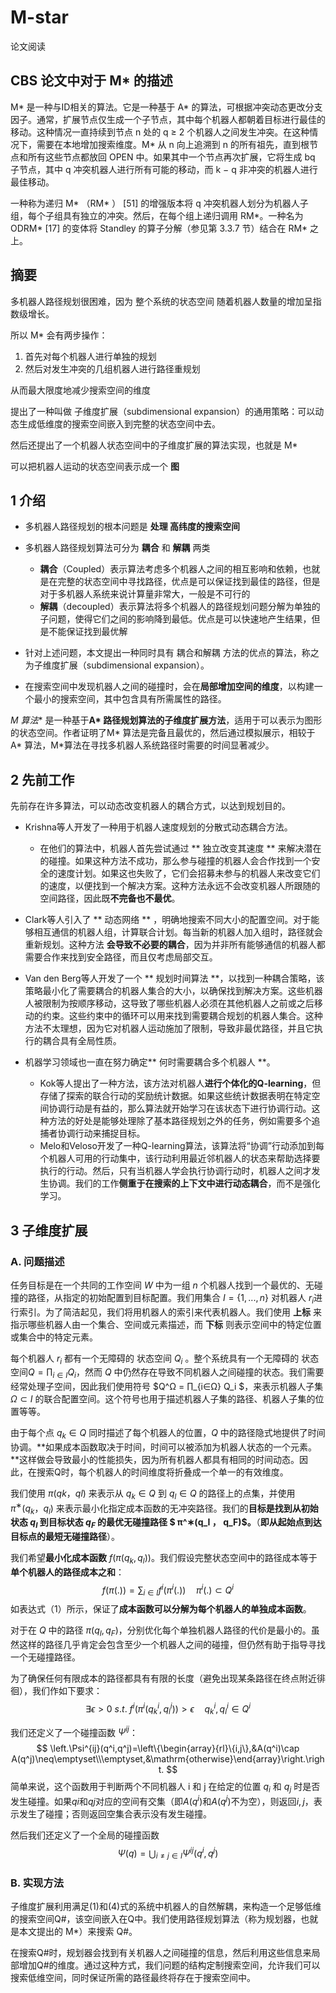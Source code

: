 # M-star 

论文阅读



## CBS 论文中对于 M* 的描述

M* 是一种与ID相关的算法。它是一种基于 A* 的算法，可根据冲突动态更改分支因子。通常，扩展节点仅生成一个子节点，其中每个机器人都朝着目标进行最佳的移动。这种情况一直持续到节点 n 处的 q ≥ 2 个机器人之间发生冲突。在这种情况下，需要在本地增加搜索维度。M* 从 n 向上追溯到 n 的所有祖先，直到根节点和所有这些节点都放回 OPEN 中。如果其中一个节点再次扩展，它将生成 bq 子节点，其中 q 冲突机器人进行所有可能的移动，而 k − q 非冲突的机器人进行最佳移动。



一种称为递归 M* （RM* ）  [51] 的增强版本将 q 冲突机器人划分为机器人子组，每个子组具有独立的冲突。然后，在每个组上递归调用 RM*。一种名为 ODRM* [17] 的变体将 Standley 的算子分解（参见第 3.3.7 节）结合在 RM* 之上。

## 摘要

多机器人路径规划很困难，因为 整个系统的状态空间 随着机器人数量的增加呈指数级增长。

所以 M* 会有两步操作：

1. 首先对每个机器人进行单独的规划
2. 然后对发生冲突的几组机器人进行路径重规划

从而最大限度地减少搜索空间的维度



提出了一种叫做 子维度扩展（subdimensional expansion）的通用策略：可以动态生成低维度的搜索空间嵌入到完整的状态空间中去。



然后还提出了一个机器人状态空间中的子维度扩展的算法实现，也就是 M*

可以把机器人运动的状态空间表示成一个 **图**







## 1 介绍



- 多机器人路径规划的根本问题是 **处理 高纬度的搜索空间**

- 多机器人路径规划算法可分为 **耦合** 和 **解耦** 两类
  - **耦合**（Coupled）表示算法考虑多个机器人之间的相互影响和依赖，也就是在完整的状态空间中寻找路径，优点是可以保证找到最佳的路径，但是对于多机器人系统来说计算量非常大，一般是不可行的
  - **解耦**（decoupled）表示算法将多个机器人的路径规划问题分解为单独的子问题，使得它们之间的影响降到最低。优点是可以快速地产生结果，但是不能保证找到最优解



- 针对上述问题，本文提出一种同时具有 耦合和解耦 方法的优点的算法，称之为子维度扩展（subdimensional expansion）。
- 在搜索空间中发现机器人之间的碰撞时，会在**局部增加空间的维度**，以构建一个最小的搜索空间，其中包含具有所需属性的路径。



**M* 算法** 是一种基于**A* 路径规划算法的子维度扩展方法**，适用于可以表示为图形的状态空间。作者证明了M* 算法是完备且最优的，然后通过模拟展示，相较于A* 算法，M*算法在寻找多机器人系统路径时需要的时间显著减少。





## 2 先前工作

先前存在许多算法，可以动态改变机器人的耦合方式，以达到规划目的。

- Krishna等人开发了一种用于机器人速度规划的分散式动态耦合方法。
  - 在他们的算法中，机器人首先尝试通过 ** 独立改变其速度 ** 来解决潜在的碰撞。如果这种方法不成功，那么参与碰撞的机器人会合作找到一个安全的速度计划。如果这也失败了，它们会招募未参与的机器人来改变它们的速度，以便找到一个解决方案。这种方法永远不会改变机器人所跟随的空间路径，因此既**不完备也不最优**。

- Clark等人引入了 ** 动态网络 ** ，明确地搜索不同大小的配置空间。对于能够相互通信的机器人组，计算联合计划。每当新的机器人加入组时，路径就会重新规划。这种方法 **会导致不必要的耦合**，因为并非所有能够通信的机器人都需要合作来找到安全路径，而且仅考虑局部交互。

- Van den Berg等人开发了一个 ** 规划时间算法 **，以找到一种耦合策略，该策略最小化了需要耦合的机器人集合的大小，以确保找到解决方案。这些机器人被限制为按顺序移动，这导致了哪些机器人必须在其他机器人之前或之后移动的约束。这些约束中的循环可以用来找到需要耦合规划的机器人集合。这种方法不太理想，因为它对机器人运动施加了限制，导致非最优路径，并且它执行的耦合具有全局性质。

- 机器学习领域也一直在努力确定** 何时需要耦合多个机器人 **。
  - Kok等人提出了一种方法，该方法对机器人**进行个体化的Q-learning**，但存储了探索的联合行动的奖励统计数据。如果这些统计数据表明在特定空间协调行动是有益的，那么算法就开始学习在该状态下进行协调行动。这种方法的好处是能够处理除了基本路径规划之外的任务，例如需要多个追捕者协调行动来捕捉目标。
  - Melo和Veloso开发了一种Q-learning算法，该算法将“协调”行动添加到每个机器人可用的行动集中，该行动利用最近邻机器人的状态来帮助选择要执行的行动。然后，只有当机器人学会执行协调行动时，机器人之间才发生协调。我们的工作**侧重于在搜索的上下文中进行动态耦合**，而不是强化学习。





## 3 子维度扩展

### A. 问题描述

任务目标是在一个共同的工作空间 $W$ 中为一组 $n$ 个机器人找到一个最优的、无碰撞的路径，从指定的初始配置到目标配置。我们用集合 $I = \{1, . . . , n\}$ 对机器人 $r_i$​ 进行索引。为了简洁起见，我们将用机器人的索引来代表机器人。我们使用 **上标** 来指示哪些机器人由一个集合、空间或元素描述，而 **下标** 则表示空间中的特定位置或集合中的特定元素。



每个机器人 $r_i$ 都有一个无障碍的 状态空间 $Q_i$ 。整个系统具有一个无障碍的 状态空间$Q = ∏_{i∈I} Q_i$，然而 $Q$ 中仍然存在导致不同机器人之间碰撞的状态。我们需要经常处理子空间，因此我们使用符号 $Q^Ω = ∏_{i∈Ω} Q_i $，来表示机器人子集 $Ω ⊂ I$ 的联合配置空间。这个符号也用于描述机器人子集的路径、机器人子集的位置等等。



由于每个点 $q_k ∈ Q$ 同时描述了每个机器人的位置，$Q$ 中的路径隐式地提供了时间协调。**如果成本函数取决于时间，时间可以被添加为机器人状态的一个元素。**这样做会导致最小的性能损失，因为所有机器人都具有相同的时间动态。因此，在搜索Q时，每个机器人的时间维度将折叠成一个单一的有效维度。



我们使用 $π(qk， ql)$ 来表示从 $q_k ∈ Q$  到 $q_l ∈ Q$  的路径上的点集，并使用 $π^∗(q_k， q_l)$ 来表示最小化指定成本函数的无冲突路径。我们的**目标是找到从初始状态 $q_I$ 到目标状态 $q_F$ 的最优无碰撞路径 $ π^∗(q_I ， q_F)$。**（**即从起始点到达目标点的最短无碰撞路径**）。



我们希望**最小化成本函数**  $f (π(q_k, q_l))$。我们假设完整状态空间中的路径成本等于**单个机器人的路径成本之和**：
$$
f(\pi(.))=\sum_{i\in I}f^i(\pi^i(.))\quad\pi^i(.)\subset Q^i
$$
如表达式（1）所示，保证了**成本函数可以分解为每个机器人的单独成本函数**。

对于在 $Q$ 中的路径 $π(q_I, q_F)$​，分别优化每个单独机器人路径的代价是最小的。虽然这样的路径几乎肯定会包含至少一个机器人之间的碰撞，但仍然有助于指导寻找一个无碰撞路径。



为了确保任何有限成本的路径都具有有限的长度（避免出现某条路径在终点附近徘徊），我们作如下要求：
$$
\exists\epsilon>0~s.t.~f^i(\pi^i(q_k^i,q_l^i))>\epsilon\quad q_k^i,q_l^i\in Q^i
$$


我们还定义了一个碰撞函数 $Ψ^{ij}$：
$$
\left.\Psi^{ij}(q^i,q^j)=\left\{\begin{array}{rl}\{i,j\},&A(q^i)\cap A(q^j)\neq\emptyset\\\emptyset,&\mathrm{otherwise}\end{array}\right.\right.
$$
简单来说，这个函数用于判断两个不同机器人 i 和 j 在给定的位置 $q_i$ 和 $q_j$ 时是否发生碰撞。如果$qi$和$qj$对应的空间有交集（即$A(q^i)$和$A(q^j)$不为空），则返回${i,j}$​，表示发生了碰撞；否则返回空集合表示没有发生碰撞。



然后我们还定义了一个全局的碰撞函数
$$
\Psi(q)=\bigcup_{i\neq j\in I}\Psi^{ij}(q^i,q^j)
$$


### B. 实现方法

子维度扩展利用满足(1)和(4)式的系统中机器人的自然解耦，来构造一个足够低维的搜索空间Q#，该空间嵌入在Q中。我们使用路径规划算法（称为规划器，也就是本文提出的 M*）来搜索 Q#。



在搜索Q#时，规划器会找到有关机器人之间碰撞的信息，然后利用这些信息来局部增加Q#的维度。通过这种方式，我们问题的结构定制搜索空间，允许我们可以搜索低维空间，同时保证所需的路径最终将存在于搜索空间中。



